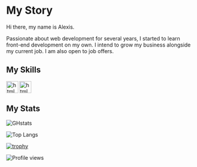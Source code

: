 # My Story

Hi there, my name is Alexis.

Passionate about web development for several years, I started to learn front-end development on my own. I intend to grow my business alongside my current job. I am also open to job offers.

## My Skills

<img align="left" src='https://cdn.jsdelivr.net/gh/devicons/devicon/icons/html5/html5-original.svg' alt='html' height='32'>

<img src='https://cdn.jsdelivr.net/gh/devicons/devicon/icons/css3/css3-original.svg' alt='html' height='32'>

## My Stats

![GHstats](https://github-readme-stats.vercel.app/api?username=codecoder-dev&show_icons=true&layout=compact&bg_color=292f35&text_color=767f89&title_color=98eaa4&icon_color=aad2ff&theme=github_dark_vscode)

![Top Langs](https://github-readme-stats.vercel.app/api/top-langs/?username=codecoder-dev&layout=compact)

[![trophy](https://github-profile-trophy.vercel.app/?username=codecoder-dev)](https://github.com/ryo-ma/github-profile-trophy)

![Profile views](https://gpvc.arturio.dev/codecoder-dev)
